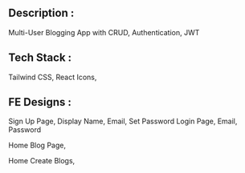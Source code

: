 ## Description : 
Multi-User Blogging App with CRUD, Authentication, JWT

## Tech Stack : 
Tailwind CSS, React Icons, 

## FE Designs :
Sign Up Page,
Display Name, Email, Set Password
Login Page,
Email, Password

Home
Blog Page,

Home
Create Blogs,   

